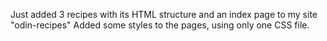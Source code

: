 Just added 3 recipes with its HTML structure and an index page to my site "odin-recipes"
Added some styles to the pages, using only one CSS file.